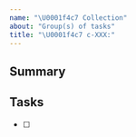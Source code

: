 ```yaml
---
name: "\U0001f4c7 Collection"
about: "Group(s) of tasks"
title: "\U0001f4c7 c-XXX:"
---
```


## Summary

## Tasks

- [ ] 
